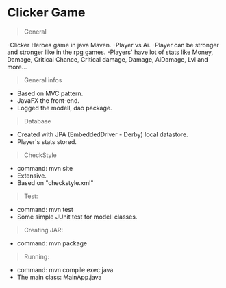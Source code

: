 # Clicker Game

>General

-Clicker Heroes game in java Maven.
-Player vs Ai.
-Player can be stronger and stronger like in the rpg games.
-Players' have lot of stats like Money, Damage, Critical Chance, Critical damage, Damage, AiDamage, Lvl and more...

>General infos

- Based on MVC pattern.
- JavaFX the front-end.
- Logged the modell, dao package.

>Database
	
- Created with JPA (EmbeddedDriver - Derby) local datastore.
- Player's stats stored.

>CheckStyle

- command: mvn site
- Extensive.
- Based on "checkstyle.xml"

>Test:

- command: mvn test
- Some simple JUnit test for modell classes.

>Creating JAR:

- command: mvn package

>Running:

- command: mvn compile exec:java
- The main class: MainApp.java
